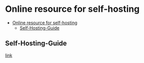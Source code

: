 # Online resource for self-hosting

<!--toc:start-->
- [Online resource for self-hosting](#online-resource-for-self-hosting)
  - [Self-Hosting-Guide](#self-hosting-guide)
<!--toc:end-->

## Self-Hosting-Guide
[link](https://github.com/mikeroyal/Self-Hosting-Guide)
